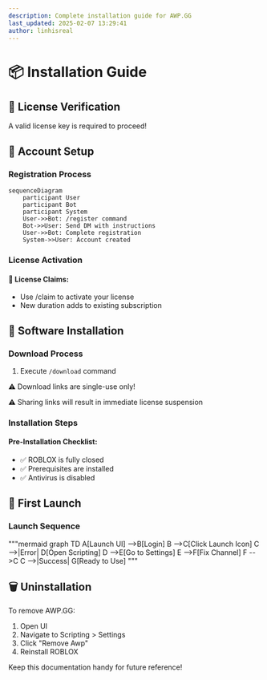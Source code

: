 ```yaml
---
description: Complete installation guide for AWP.GG
last_updated: 2025-02-07 13:29:41
author: linhisreal
---
```


# 📦 Installation Guide

## 🔑 License Verification

<div class="custom-block warning">
  <p>A valid license key is required to proceed!</p>
</div>

## 👤 Account Setup

### Registration Process

```mermaid
sequenceDiagram
    participant User
    participant Bot
    participant System
    User->>Bot: /register command
    Bot->>User: Send DM with instructions
    User->>Bot: Complete registration
    System->>User: Account created
```

### License Activation

<div class="custom-block info">
  <h4>📝 License Claims:</h4>
  <ul>
    <li>Use /claim to activate your license</li>
    <li>New duration adds to existing subscription</li>
  </ul>
</div>

## 💾 Software Installation

### Download Process

1. Execute `/download` command
   
<div class="custom-block danger">
  <p>⚠️ Download links are single-use only!</p>
  <p>⚠️ Sharing links will result in immediate license suspension</p>
</div>

### Installation Steps

<div class="custom-block step">
  <h4>Pre-Installation Checklist:</h4>
  <ul>
    <li>✅ ROBLOX is fully closed</li>
    <li>✅ Prerequisites are installed</li>
    <li>✅ Antivirus is disabled</li>
  </ul>
</div>

## 🚀 First Launch

### Launch Sequence

"""mermaid
graph TD
    A[Launch UI] -->B[Login]
    B -->C[Click Launch Icon]
    C -->|Error| D[Open Scripting]
    D -->E[Go to Settings]
    E -->F[Fix Channel]
    F -->C
    C -->|Success| G[Ready to Use]
"""

## 🗑️ Uninstallation

To remove AWP.GG:

1. Open UI
2. Navigate to Scripting > Settings
3. Click "Remove Awp"
4. Reinstall ROBLOX

<div class="custom-block tip">
  <p>Keep this documentation handy for future reference!</p>
</div>
